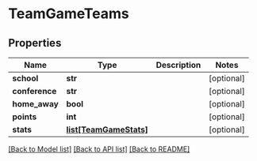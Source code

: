 # TeamGameTeams

## Properties
Name | Type | Description | Notes
------------ | ------------- | ------------- | -------------
**school** | **str** |  | [optional] 
**conference** | **str** |  | [optional] 
**home_away** | **bool** |  | [optional] 
**points** | **int** |  | [optional] 
**stats** | [**list[TeamGameStats]**](TeamGameStats.md) |  | [optional] 

[[Back to Model list]](../README.md#documentation-for-models) [[Back to API list]](../README.md#documentation-for-api-endpoints) [[Back to README]](../README.md)


